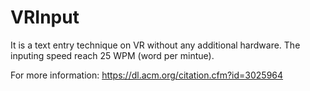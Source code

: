 # VRInput

It is a text entry technique on VR without any additional hardware. The inputing speed reach 25 WPM (word per mintue).

For more information: https://dl.acm.org/citation.cfm?id=3025964

